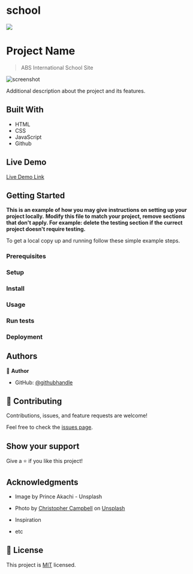 # school
![](https://img.shields.io/badge/Microverse-blueviolet)

# Project Name

> ABS International School Site

![screenshot](./app_screenshot.png)

Additional description about the project and its features.

## Built With

- HTML
- CSS
- JavaScript
- Github

## Live Demo

[Live Demo Link](https://livedemo.com)


## Getting Started

**This is an example of how you may give instructions on setting up your project locally.**
**Modify this file to match your project, remove sections that don't apply. For example: delete the testing section if the currect project doesn't require testing.**


To get a local copy up and running follow these simple example steps.

### Prerequisites

### Setup

### Install

### Usage

### Run tests

### Deployment



## Authors

👤 **Author**

- GitHub: [@githubhandle](https://github.com/gracekabaghe)


## 🤝 Contributing

Contributions, issues, and feature requests are welcome!

Feel free to check the [issues page](../../issues/).

## Show your support

Give a ⭐️ if you like this project!

## Acknowledgments

- Image by Prince Akachi - Unsplash
- Photo by <a href="https://unsplash.com/@chrisjoelcampbell?utm_source=unsplash&utm_medium=referral&utm_content=creditCopyText">Christopher Campbell</a> on <a href="https://unsplash.com/s/photos/portrait?utm_source=unsplash&utm_medium=referral&utm_content=creditCopyText">Unsplash</a>
  
- Inspiration
- etc

## 📝 License

This project is [MIT](./MIT.md) licensed.